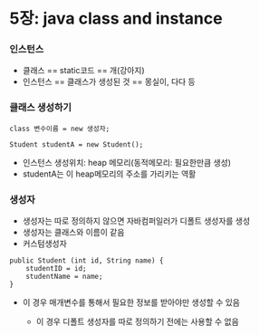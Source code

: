 # 5장: java class and instance

### 인스턴스

- 클래스 == static코드 == 개(강아지)
- 인스턴스 == 클래스가 생성된 것 == 몽실이, 다다 등



### 클래스  생성하기

```
class 변수이름 = new 생성자;

Student studentA = new Student();
```

- 인스턴스 생성위치: heap 메모리(동적메모리: 필요한만큼 생성)
- studentA는 이 heap메모리의 주소를 가리키는 역활



### 생성자

- 생성자는 따로 정의하지 않으면 자바컴퍼일러가 디폴트 생성자를 생성
- 생성자는 클래스와 이름이 같음
- 커스텀생성자

```
public Student (int id, String name) {
	studentID = id;
	studentName = name;
}
```

 - 이 경우 매개변수를 통해서 필요한 정보를 받아야만 생성할 수 있음

	- 이 경우 디폴트 생성자를 따로 정의하기 전에는 사용할 수 없음 
